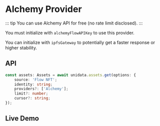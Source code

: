 # Alchemy Provider

<Logos type="Assets" :names="['Flow', 'Alchemy']" />

::: tip
You can use Alchemy API for free (no rate limit disclosed).
:::

You must initialize with `alchemyFlowAPIKey` to use this provider.

You can initialize with `ipfsGateway` to potentially get a faster response or higher stability.

## API

```ts
const assets: Assets = await unidata.assets.get(options: {
    source: 'Flow NFT';
    identity: string;
    providers?: ['Alchemy'];
    limit?: number;
    cursor?: string;
});
```

## Live Demo

<Assets :source="'Flow NFT'" :providers="['Alchemy']" :defaultIdentity="'0xff2da663c7033313'" />

